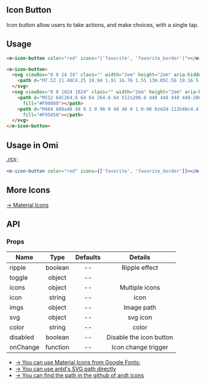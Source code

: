 ## Icon Button 

Icon button allow users to take actions, and make choices, with a single tap.

## Usage

```html
<m-icon-button color="red" icons="['favorite', 'favorite_border']"></m-icon-button>

<m-icon-button>
  <svg viewBox="0 0 24 24" class="" width="2em" height="2em" aria-hidden="true">
    <path d="M7.52 21.48C4.25 19.94 1.91 16.76 1.55 13H.05C.56 19.16 5.71 24 12 24l.66-.03-3.81-3.81-1.33 1.32zm.89-6.52c-.19 0-.37-.03-.52-.08-.16-.06-.29-.13-.4-.24-.11-.1-.2-.22-.26-.37-.06-.14-.09-.3-.09-.47h-1.3c0 .36.07.68.21.95.14.27.33.5.56.69.24.18.51.32.82.41.3.1.62.15.96.15.37 0 .72-.05 1.03-.15.32-.1.6-.25.83-.44s.42-.43.55-.72c.13-.29.2-.61.2-.97 0-.19-.02-.38-.07-.56-.05-.18-.12-.35-.23-.51-.1-.16-.24-.3-.4-.43-.17-.13-.37-.23-.61-.31.2-.09.37-.2.52-.33.15-.13.27-.27.37-.42.1-.15.17-.3.22-.46.05-.16.07-.32.07-.48 0-.36-.06-.68-.18-.96-.12-.28-.29-.51-.51-.69-.2-.19-.47-.33-.77-.43C9.1 8.05 8.76 8 8.39 8c-.36 0-.69.05-1 .16-.3.11-.57.26-.79.45-.21.19-.38.41-.51.67-.12.26-.18.54-.18.85h1.3c0-.17.03-.32.09-.45s.14-.25.25-.34c.11-.09.23-.17.38-.22.15-.05.3-.08.48-.08.4 0 .7.1.89.31.19.2.29.49.29.86 0 .18-.03.34-.08.49-.05.15-.14.27-.25.37-.11.1-.25.18-.41.24-.16.06-.36.09-.58.09H7.5v1.03h.77c.22 0 .42.02.6.07s.33.13.45.23c.12.11.22.24.29.4.07.16.1.35.1.57 0 .41-.12.72-.35.93-.23.23-.55.33-.95.33zm8.55-5.92c-.32-.33-.7-.59-1.14-.77-.43-.18-.92-.27-1.46-.27H12v8h2.3c.55 0 1.06-.09 1.51-.27.45-.18.84-.43 1.16-.76.32-.33.57-.73.74-1.19.17-.47.26-.99.26-1.57v-.4c0-.58-.09-1.1-.26-1.57-.18-.47-.43-.87-.75-1.2zm-.39 3.16c0 .42-.05.79-.14 1.13-.1.33-.24.62-.43.85-.19.23-.43.41-.71.53-.29.12-.62.18-.99.18h-.91V9.12h.97c.72 0 1.27.23 1.64.69.38.46.57 1.12.57 1.99v.4zM12 0l-.66.03 3.81 3.81 1.33-1.33c3.27 1.55 5.61 4.72 5.96 8.48h1.5C23.44 4.84 18.29 0 12 0z"></path>
  </svg>
  <svg viewBox="0 0 1024 1024" class="" width="2em" height="2em" aria-hidden="true">
    <path d="M512 64C264.6 64 64 264.6 64 512s200.6 448 448 448 448-200.6 448-448S759.4 64 512 64zm0 820c-205.4 0-372-166.6-372-372s166.6-372 372-372 372 166.6 372 372-166.6 372-372 372z"
      fill="#F98080"></path>
    <path d="M464 688a48 48 0 1 0 96 0 48 48 0 1 0-96 0zm24-112h48c4.4 0 8-3.6 8-8V296c0-4.4-3.6-8-8-8h-48c-4.4 0-8 3.6-8 8v272c0 4.4 3.6 8 8 8z"
      fill="#F95050"></path>
  </svg>
</m-icon-button>
```

## Usage in Omi

JSX:

```jsx
<m-icon-button color="red" icons={['favorite', 'favorite_border']}></m-icon-button>
```

## More Icons

[→ Material Icons](https://material.io/tools/icons/?style=baseline)

## API

### Props

|  **Name**  | **Type**        | **Defaults**  | **Details**  |
| ------------- |:-------------:|:-----:|:-------------:|
| ripple | boolean | -- | Ripple effect |
| toggle | object | -- |  |
| icons | object | -- | Multiple icons |
| icon | string | -- | icon |
| imgs | object | -- | Image path |
| svg | object | -- | svg icon |
| color | string | -- | color |
| disabled | boolean | -- | Disable the icon button |
| onChange | function | -- | Icon change trigger |

* [→ You can use Material Icons from Google Fonts:](https://material.io/tools/icons)
* [→ You can use antd's SVG path directly](https://ant.design/components/icon/)
* [→ You can find the path in the github of andt icons](https://github.com/ant-design/ant-design-icons/tree/master/packages/icons/svg)
